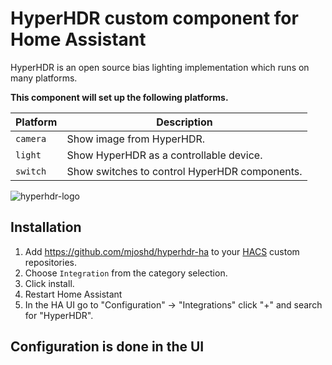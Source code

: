 <!-- [![GitHub Release][releases-shield]][releases]
[![GitHub Activity][commits-shield]][commits]
[![License][license-shield]][license]

[![hacs][hacsbadge]][hacs]
[![Project Maintenance][maintenance-shield]][user_profile]
[![BuyMeCoffee][buymecoffeebadge]][buymecoffee]

[![Discord][discord-shield]][discord]
[![Community Forum][forum-shield]][forum]

_Component to integrate with [integration_blueprint][integration_blueprint]._ -->

# HyperHDR custom component for Home Assistant
HyperHDR is an open source bias lighting implementation which runs on many platforms.

**This component will set up the following platforms.**

Platform | Description
-- | --
`camera` | Show image from HyperHDR.
`light` | Show HyperHDR as a controllable device.
`switch` | Show switches to control HyperHDR components.

![hyperhdr-logo](https://github.com/mjoshd/hyperhdr-ha/blob/master/hyperhdr-logo.png)
<!-- <img src="hyperhdr-logo.png"
    alt="HyperHDR logo"
/> -->

<!-- {% if not installed %} -->

## Installation

1. Add https://github.com/mjoshd/hyperhdr-ha to your [HACS](https://hacs.xyz/) custom repositories.
1. Choose `Integration` from the category selection.
1. Click install.
1. Restart Home Assistant
1. In the HA UI go to "Configuration" -> "Integrations" click "+" and search for "HyperHDR".

<!-- {% endif %} -->

## Configuration is done in the UI

<!---->

<!-- ***

[integration_blueprint]: https://github.com/custom-components/integration_blueprint
[buymecoffee]: https://www.buymeacoffee.com/ludeeus
[buymecoffeebadge]: https://img.shields.io/badge/buy%20me%20a%20coffee-donate-yellow.svg?style=for-the-badge
[commits-shield]: https://img.shields.io/github/commit-activity/y/custom-components/integration_blueprint.svg?style=for-the-badge
[commits]: https://github.com/custom-components/integration_blueprint/commits/master
[hacs]: https://hacs.xyz
[hacsbadge]: https://img.shields.io/badge/HACS-Custom-orange.svg?style=for-the-badge
[discord]: https://discord.gg/Qa5fW2R
[discord-shield]: https://img.shields.io/discord/330944238910963714.svg?style=for-the-badge
[exampleimg]: example.png
[forum-shield]: https://img.shields.io/badge/community-forum-brightgreen.svg?style=for-the-badge
[forum]: https://community.home-assistant.io/
[license]: https://github.com/custom-components/integration_blueprint/blob/main/LICENSE
[license-shield]: https://img.shields.io/github/license/custom-components/integration_blueprint.svg?style=for-the-badge
[maintenance-shield]: https://img.shields.io/badge/maintainer-Joakim%20Sørensen%20%40ludeeus-blue.svg?style=for-the-badge
[releases-shield]: https://img.shields.io/github/release/custom-components/integration_blueprint.svg?style=for-the-badge
[releases]: https://github.com/custom-components/integration_blueprint/releases
[user_profile]: https://github.com/ludeeus -->
